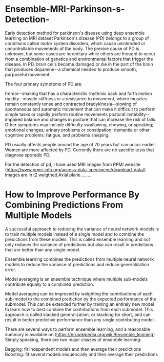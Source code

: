 # Ensemble-MRI-Parkinson-s-Detection-
Early detection method for parkinson's disease using deep ensemble learning on MRI dataset
Parkinson's disease (PD) belongs to a group of conditions called motor system disorders, which cause unintended or uncontrollable movements of the body.  The precise cause of PD is unknown, but some cases are hereditary while others are thought to occur from a combination of genetics and environmental factors that trigger the disease.  In PD, brain cells become damaged or die in the part of the brain that produces dopamine--a chemical needed to produce smooth, purposeful movement.

The four primary symptoms of PD are:

tremor--shaking that has a characteristic rhythmic back and forth motion
rigidity--muscle stiffness or a resistance to movement, where muscles remain constantly tense and contracted
bradykinesia--slowing of spontaneous and automatic movement that can make it difficult to perform simple tasks or rapidly perform routine movements
postural instability--impaired balance and changes in posture that can increase the risk of falls.
Other symptoms may include difficulty swallowing, chewing, or speaking; emotional changes; urinary problems or constipation; dementia or other cognitive problems; fatigue; and problems sleeping.

PD usually affects people around the age of 70 years but can occur earlier.  Women are more affected by PD.  Currently there are no specific tests that diagnose sporadic PD.

For the detection of pd, i have used MRI images from PPMI website (https://www.ppmi-info.org/access-data-specimens/download-data/)
Images are in t2 weigthed,Axial plane.........


# How to Improve Performance By Combining Predictions From Multiple Models

A successful approach to reducing the variance of neural network models is to train multiple models instead of a single model and to combine the predictions from these models. This is called ensemble learning and not only reduces the variance of predictions but also can result in predictions that are better than any single model.

Ensemble learning combines the predictions from multiple neural network models to reduce the variance of predictions and reduce generalization error.

Model averaging is an ensemble technique where multiple sub-models contribute equally to a combined prediction.

Model averaging can be improved by weighting the contributions of each sub-model to the combined prediction by the expected performance of the submodel. This can be extended further by training an entirely new model to learn how to best combine the contributions from each submodel. This approach is called stacked generalization, or stacking for short, and can result in better predictive performance than any single contributing model.

There are several ways to perform ensemble learning, and a reasonable summary is available on (https://en.wikipedia.org/wiki/Ensemble_learning) Simply speaking, there are two major classes of ensemble learning:

Bagging: fit independent models and then average their predictions
Boosting: fit several models sequencially and then average their predictions
